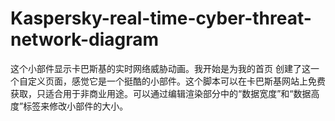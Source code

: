 # Kaspersky-real-time-cyber-threat-network-diagram
这个小部件显示卡巴斯基的实时网络威胁动画。我开始是为我的首页 创建了这一个自定义页面，感觉它是一个挺酷的小部件。这个脚本可以在卡巴斯基网站上免费获取，只适合用于非商业用途。可以通过编辑渲染部分中的“数据宽度”和“数据高度”标签来修改小部件的大小。
